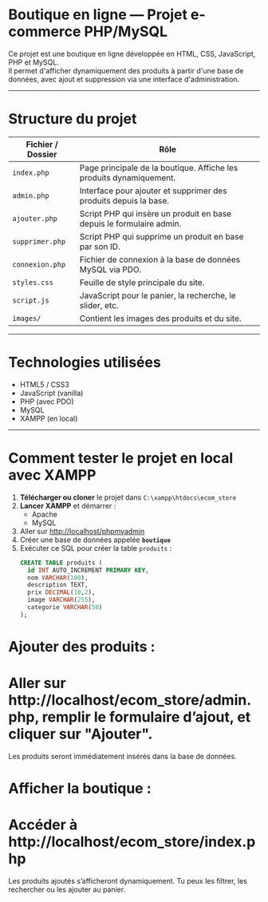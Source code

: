 #  Boutique en ligne — Projet e-commerce PHP/MySQL

Ce projet est une boutique en ligne développée en HTML, CSS, JavaScript, PHP et MySQL.  
Il permet d'afficher dynamiquement des produits à partir d'une base de données, avec ajout et suppression via une interface d'administration.

---

# Structure du projet

| Fichier / Dossier       | Rôle                                                                 |
|-------------------------|----------------------------------------------------------------------|
| `index.php`             | Page principale de la boutique. Affiche les produits dynamiquement. |
| `admin.php`             | Interface pour ajouter et supprimer des produits depuis la base.    |
| `ajouter.php`           | Script PHP qui insère un produit en base depuis le formulaire admin.|
| `supprimer.php`         | Script PHP qui supprime un produit en base par son ID.              |
| `connexion.php`         | Fichier de connexion à la base de données MySQL via PDO.            |
| `styles.css`            | Feuille de style principale du site.                                |
| `script.js`             | JavaScript pour le panier, la recherche, le slider, etc.            |
| `images/`               | Contient les images des produits et du site.                        |

---

# Technologies utilisées

- HTML5 / CSS3
- JavaScript (vanilla)
- PHP (avec PDO)
- MySQL
- XAMPP (en local)

---

# Comment tester le projet en local avec XAMPP

1. **Télécharger ou cloner** le projet dans `C:\xampp\htdocs\ecom_store`
2. **Lancer XAMPP** et démarrer :
   - Apache
   - MySQL
3. Aller sur [http://localhost/phpmyadmin](http://localhost/phpmyadmin)
4. Créer une base de données appelée **`boutique`**
5. Exécuter ce SQL pour créer la table `produits` :
   ```sql
   CREATE TABLE produits (
     id INT AUTO_INCREMENT PRIMARY KEY,
     nom VARCHAR(100),
     description TEXT,
     prix DECIMAL(10,2),
     image VARCHAR(255),
     categorie VARCHAR(50)
   );

# Ajouter des produits :
# Aller sur http://localhost/ecom_store/admin.php, remplir le formulaire d’ajout, et cliquer sur "Ajouter".
Les produits seront immédiatement insérés dans la base de données.

# Afficher la boutique :
# Accéder à http://localhost/ecom_store/index.php
Les produits ajoutés s’afficheront dynamiquement.
Tu peux les filtrer, les rechercher ou les ajouter au panier.
